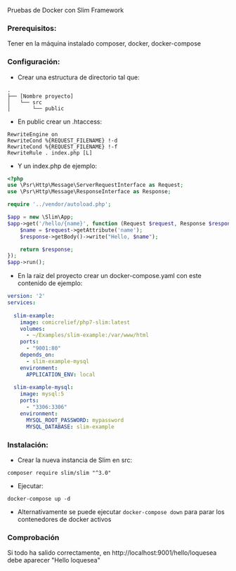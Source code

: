 Pruebas de Docker con Slim Framework

### Prerequisitos:

Tener en la máquina instalado composer, docker, docker-compose

### Configuración:

- Crear una estructura de directorio tal que:

```
.
├── [Nombre proyecto]
│   └── src
│       └── public
```

- En public crear un .htaccess:
```
RewriteEngine on
RewriteCond %{REQUEST_FILENAME} !-d
RewriteCond %{REQUEST_FILENAME} !-f
RewriteRule . index.php [L]
```

- Y un index.php de ejemplo:

```php
<?php
use \Psr\Http\Message\ServerRequestInterface as Request;
use \Psr\Http\Message\ResponseInterface as Response;

require '../vendor/autoload.php';

$app = new \Slim\App;
$app->get('/hello/{name}', function (Request $request, Response $response) {
    $name = $request->getAttribute('name');
    $response->getBody()->write("Hello, $name");

    return $response;
});
$app->run();
```

- En la raiz del proyecto crear un docker-compose.yaml con este contenido de ejemplo:

```yaml
version: '2'
services:
 
  slim-example:
    image: comicrelief/php7-slim:latest
    volumes:
      - ~/Examples/slim-example:/var/www/html
    ports:
      - "9001:80"
    depends_on:
      - slim-example-mysql
    environment:
      APPLICATION_ENV: local
 
  slim-example-mysql:
    image: mysql:5
    ports:
      - "3306:3306"
    environment:
      MYSQL_ROOT_PASSWORD: mypassword
      MYSQL_DATABASE: slim-example
```

### Instalación: 

- Crear la nueva instancia de Slim en src:

```
composer require slim/slim "^3.0"
```

- Ejecutar:

```
docker-compose up -d
```

- Alternativamente se puede ejecutar ```docker-compose down``` para parar los contenedores de docker activos

### Comprobación

Si todo ha salido correctamente, en http://localhost:9001/hello/loquesea debe aparecer "Hello loquesea"
